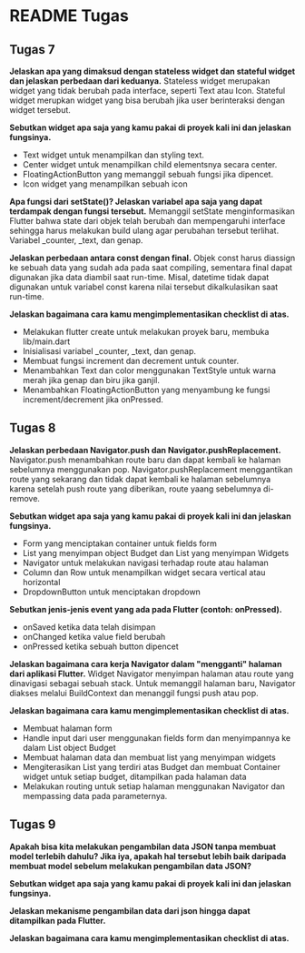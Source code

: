 # README Tugas

## Tugas 7

**Jelaskan apa yang dimaksud dengan stateless widget dan stateful widget dan jelaskan perbedaan dari keduanya.**
Stateless widget merupakan widget yang tidak berubah pada interface, seperti Text atau Icon. Stateful widget merupkan widget yang bisa berubah jika user berinteraksi dengan widget tersebut.

**Sebutkan widget apa saja yang kamu pakai di proyek kali ini dan jelaskan fungsinya.**
- Text widget untuk menampilkan dan styling text.
- Center widget untuk menampilkan child elementsnya secara center.
- FloatingActionButton yang memanggil sebuah fungsi jika dipencet.
- Icon widget yang menampilkan sebuah icon

**Apa fungsi dari setState()? Jelaskan variabel apa saja yang dapat terdampak dengan fungsi tersebut.**
Memanggil setState menginformasikan Flutter bahwa state dari objek telah berubah dan mempengaruhi interface sehingga harus melakukan build ulang agar perubahan tersebut terlihat. Variabel _counter, _text, dan genap.

**Jelaskan perbedaan antara const dengan final.**
Objek const harus diassign ke sebuah data yang sudah ada pada saat compiling, sementara final dapat digunakan jika data diambil saat run-time. Misal, datetime tidak dapat digunakan untuk variabel const karena nilai tersebut dikalkulasikan saat run-time.

**Jelaskan bagaimana cara kamu mengimplementasikan checklist di atas.**
- Melakukan flutter create untuk melakukan proyek baru, membuka lib/main.dart
- Inisialisasi variabel _counter, _text, dan genap.
- Membuat fungsi increment dan decrement untuk counter.
- Menambahkan Text dan color menggunakan TextStyle untuk warna merah jika genap dan biru jika ganjil.
- Menambahkan FloatingActionButton yang menyambung ke fungsi increment/decrement jika onPressed.

## Tugas 8

**Jelaskan perbedaan Navigator.push dan Navigator.pushReplacement.**
Navigator.push menambahkan route baru dan dapat kembali ke halaman sebelumnya menggunakan pop.
Navigator.pushReplacement menggantikan route yang sekarang dan tidak dapat kembali ke halaman sebelumnya karena setelah push route yang diberikan, route yaang sebelumnya di-remove.

**Sebutkan widget apa saja yang kamu pakai di proyek kali ini dan jelaskan fungsinya.**
- Form yang menciptakan container untuk fields form
- List yang menyimpan object Budget dan List yang menyimpan Widgets
- Navigator untuk melakukan navigasi terhadap route atau halaman
- Column dan Row untuk menampilkan widget secara vertical atau horizontal
- DropdownButton untuk menciptakan dropdown

**Sebutkan jenis-jenis event yang ada pada Flutter (contoh: onPressed).**
- onSaved ketika data telah disimpan
- onChanged ketika value field berubah
- onPressed ketika sebuah button dipencet

**Jelaskan bagaimana cara kerja Navigator dalam "mengganti" halaman dari aplikasi Flutter.**
Widget Navigator menyimpan halaman atau route yang dinavigasi sebagai sebuah stack. Untuk memanggil halaman baru, Navigator diakses melalui BuildContext dan menanggil fungsi push atau pop.

**Jelaskan bagaimana cara kamu mengimplementasikan checklist di atas.**
- Membuat halaman form
- Handle input dari user menggunakan fields form dan menyimpannya ke dalam List object Budget
- Membuat halaman data dan membuat list yang menyimpan widgets
- Mengiterasikan List yang terdiri atas Budget dan membuat Container widget untuk setiap budget, ditampilkan pada halaman data
- Melakukan routing untuk setiap halaman menggunakan Navigator dan mempassing data pada parameternya.

## Tugas 9

**Apakah bisa kita melakukan pengambilan data JSON tanpa membuat model terlebih dahulu? Jika iya, apakah hal tersebut lebih baik daripada membuat model sebelum melakukan pengambilan data JSON?**

**Sebutkan widget apa saja yang kamu pakai di proyek kali ini dan jelaskan fungsinya.**

**Jelaskan mekanisme pengambilan data dari json hingga dapat ditampilkan pada Flutter.**

**Jelaskan bagaimana cara kamu mengimplementasikan checklist di atas.**

